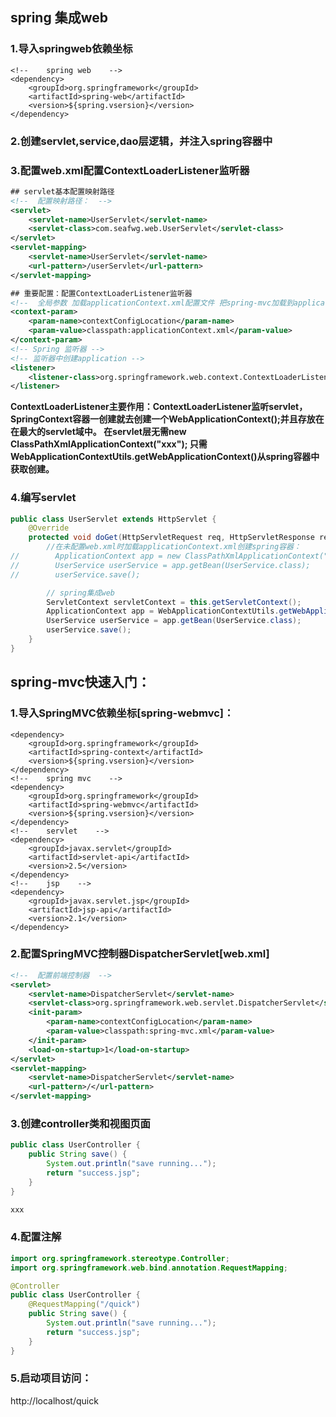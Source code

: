 ## spring 集成web
### 1.导入springweb依赖坐标
```pom
<!--    spring web    -->
<dependency>
    <groupId>org.springframework</groupId>
    <artifactId>spring-web</artifactId>
    <version>${spring.vsersion}</version>
</dependency>
```
### 2.创建servlet,service,dao层逻辑，并注入spring容器中
### 3.配置web.xml配置ContextLoaderListener监听器
```xml
## servlet基本配置映射路径
<!--  配置映射路径：  -->
<servlet>
    <servlet-name>UserServlet</servlet-name>
    <servlet-class>com.seafwg.web.UserServlet</servlet-class>
</servlet>
<servlet-mapping>
    <servlet-name>UserServlet</servlet-name>
    <url-pattern>/userServlet</url-pattern>
</servlet-mapping>

## 重要配置：配置ContextLoaderListener监听器
<!--  全局参数 加载applicationContext.xml配置文件 把spring-mvc加载到applicationContext-->
<context-param>
    <param-name>contextConfigLocation</param-name>
    <param-value>classpath:applicationContext.xml</param-value>
</context-param>
<!-- Spring 监听器 -->
<!-- 监听器中创建application -->
<listener>
    <listener-class>org.springframework.web.context.ContextLoaderListener</listener-class>
</listener>
```
**ContextLoaderListener主要作用：ContextLoaderListener监听servlet，
SpringContext容器一创建就去创建一个WebApplicationContext();并且存放在在最大的servlet域中。
在servlet层无需new ClassPathXmlApplicationContext("xxx");
只需WebApplicationContextUtils.getWebApplicationContext()从spring容器中获取创建。**
### 4.编写servlet
```java
public class UserServlet extends HttpServlet {
    @Override
    protected void doGet(HttpServletRequest req, HttpServletResponse resp) throws ServletException, IOException {
        //在未配置web.xml时加载applicationContext.xml创建spring容器：
//        ApplicationContext app = new ClassPathXmlApplicationContext("applicationContext.xml");
//        UserService userService = app.getBean(UserService.class);
//        userService.save();

        // spring集成web
        ServletContext servletContext = this.getServletContext();
        ApplicationContext app = WebApplicationContextUtils.getWebApplicationContext(servletContext);
        UserService userService = app.getBean(UserService.class);
        userService.save();
    }
}
```

## spring-mvc快速入门：
### 1.导入SpringMVC依赖坐标[spring-webmvc]：
```pom
<dependency>
    <groupId>org.springframework</groupId>
    <artifactId>spring-context</artifactId>
    <version>${spring.vsersion}</version>
</dependency>
<!--    spring mvc    -->
<dependency>
    <groupId>org.springframework</groupId>
    <artifactId>spring-webmvc</artifactId>
    <version>${spring.vsersion}</version>
</dependency>
<!--    servlet    -->
<dependency>
    <groupId>javax.servlet</groupId>
    <artifactId>servlet-api</artifactId>
    <version>2.5</version>
</dependency>
<!--    jsp    -->
<dependency>
    <groupId>javax.servlet.jsp</groupId>
    <artifactId>jsp-api</artifactId>
    <version>2.1</version>
</dependency>
```
### 2.配置SpringMVC控制器DispatcherServlet[web.xml]
```xml
<!--  配置前端控制器  -->
<servlet>
    <servlet-name>DispatcherServlet</servlet-name>
    <servlet-class>org.springframework.web.servlet.DispatcherServlet</servlet-class>
    <init-param>
        <param-name>contextConfigLocation</param-name>
        <param-value>classpath:spring-mvc.xml</param-value>
    </init-param>
    <load-on-startup>1</load-on-startup>
</servlet>
<servlet-mapping>
    <servlet-name>DispatcherServlet</servlet-name>
    <url-pattern>/</url-pattern>
</servlet-mapping>
```
### 3.创建controller类和视图页面
```java
public class UserController {
    public String save() {
        System.out.println("save running...");
        return "success.jsp";
    }
}
```
```jsp
xxx
```
### 4.配置注解
```java
import org.springframework.stereotype.Controller;
import org.springframework.web.bind.annotation.RequestMapping;

@Controller
public class UserController {
    @RequestMapping("/quick")
    public String save() {
        System.out.println("save running...");
        return "success.jsp";
    }
}
```
### 5.启动项目访问：
http://localhost/quick



